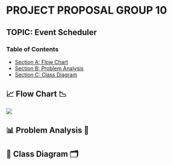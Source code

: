 # PROJECT PROPOSAL GROUP 10
## TOPIC: Event Scheduler

### Table of Contents
- [Section A: Flow Chart](##flow-chart)
- [Section B: Problem Analysis](##problem-analysis)
- [Section C: Class Diagram](##class-diagram)

## 📈 Flow Chart 📉
<image src = "Image/Flowchart.jpeg">

## 📊 Problem Analysis 📑


## 🧾 Class Diagram 🗂️

